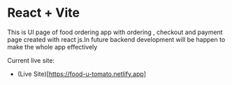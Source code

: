 # React + Vite

This is UI page of food ordering app with ordering , checkout and payment page created with react js.In future backend development will be happen to make the whole app effectively 

Current live site:

- (Live Site)[https://food-u-tomato.netlify.app] 


